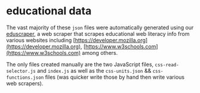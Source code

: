 # educational data

The vast majority of these `json` files were automatically generated using our [eduscraper](https://github.com/netizenorg/eduscraper), a web scraper that scrapes educational web literacy info from various websites including [https://developer.mozilla.org](https://developer.mozilla.org), [https://www.w3schools.com](https://www.w3schools.com) among others.

The only files created manually are the two JavaScript files, `css-read-selector.js` and `index.js` as well as the `css-units.json` && `css-functions.json` files (was quicker write those by hand then write various web scrapers).
